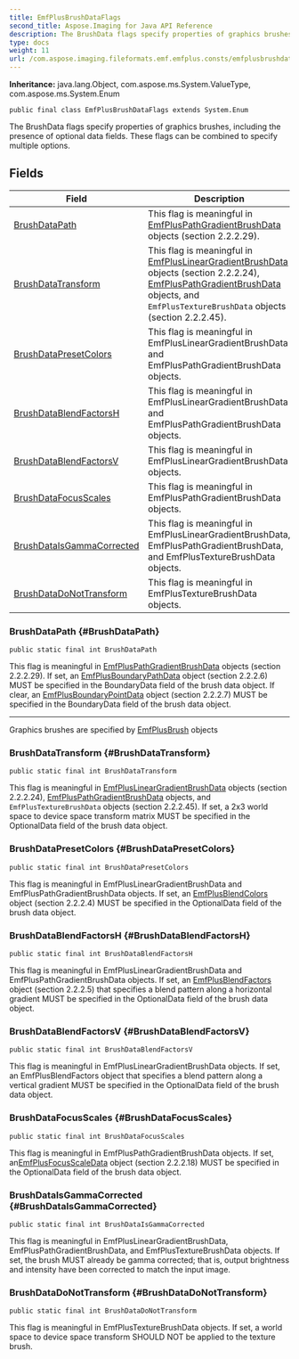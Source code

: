 ```yaml
---
title: EmfPlusBrushDataFlags
second_title: Aspose.Imaging for Java API Reference
description: The BrushData flags specify properties of graphics brushes including the presence of optional data fields.
type: docs
weight: 11
url: /com.aspose.imaging.fileformats.emf.emfplus.consts/emfplusbrushdataflags/
---
```

**Inheritance:**
java.lang.Object, com.aspose.ms.System.ValueType, com.aspose.ms.System.Enum
```
public final class EmfPlusBrushDataFlags extends System.Enum
```

The BrushData flags specify properties of graphics brushes, including the presence of optional data fields. These flags can be combined to specify multiple options.
## Fields

| Field | Description |
| --- | --- |
| [BrushDataPath](#BrushDataPath) | This flag is meaningful in [EmfPlusPathGradientBrushData](../../com.aspose.imaging.fileformats.emf.emfplus.objects/emfpluspathgradientbrushdata) objects (section 2.2.2.29). |
| [BrushDataTransform](#BrushDataTransform) | This flag is meaningful in [EmfPlusLinearGradientBrushData](../../com.aspose.imaging.fileformats.emf.emfplus.objects/emfpluslineargradientbrushdata) objects (section 2.2.2.24), [EmfPlusPathGradientBrushData](../../com.aspose.imaging.fileformats.emf.emfplus.objects/emfpluspathgradientbrushdata) objects, and `EmfPlusTextureBrushData` objects (section 2.2.2.45). |
| [BrushDataPresetColors](#BrushDataPresetColors) | This flag is meaningful in EmfPlusLinearGradientBrushData and EmfPlusPathGradientBrushData objects. |
| [BrushDataBlendFactorsH](#BrushDataBlendFactorsH) | This flag is meaningful in EmfPlusLinearGradientBrushData and EmfPlusPathGradientBrushData objects. |
| [BrushDataBlendFactorsV](#BrushDataBlendFactorsV) | This flag is meaningful in EmfPlusLinearGradientBrushData objects. |
| [BrushDataFocusScales](#BrushDataFocusScales) | This flag is meaningful in EmfPlusPathGradientBrushData objects. |
| [BrushDataIsGammaCorrected](#BrushDataIsGammaCorrected) | This flag is meaningful in EmfPlusLinearGradientBrushData, EmfPlusPathGradientBrushData, and EmfPlusTextureBrushData objects. |
| [BrushDataDoNotTransform](#BrushDataDoNotTransform) | This flag is meaningful in EmfPlusTextureBrushData objects. |
### BrushDataPath {#BrushDataPath}
```
public static final int BrushDataPath
```


This flag is meaningful in [EmfPlusPathGradientBrushData](../../com.aspose.imaging.fileformats.emf.emfplus.objects/emfpluspathgradientbrushdata) objects (section 2.2.2.29). If set, an [EmfPlusBoundaryPathData](../../com.aspose.imaging.fileformats.emf.emfplus.objects/emfplusboundarypathdata) object (section 2.2.2.6) MUST be specified in the BoundaryData field of the brush data object. If clear, an [EmfPlusBoundaryPointData](../../com.aspose.imaging.fileformats.emf.emfplus.objects/emfplusboundarypointdata) object (section 2.2.2.7) MUST be specified in the BoundaryData field of the brush data object.

--------------------

Graphics brushes are specified by [EmfPlusBrush](../../com.aspose.imaging.fileformats.emf.emfplus.objects/emfplusbrush) objects

### BrushDataTransform {#BrushDataTransform}
```
public static final int BrushDataTransform
```


This flag is meaningful in [EmfPlusLinearGradientBrushData](../../com.aspose.imaging.fileformats.emf.emfplus.objects/emfpluslineargradientbrushdata) objects (section 2.2.2.24), [EmfPlusPathGradientBrushData](../../com.aspose.imaging.fileformats.emf.emfplus.objects/emfpluspathgradientbrushdata) objects, and `EmfPlusTextureBrushData` objects (section 2.2.2.45). If set, a 2x3 world space to device space transform matrix MUST be specified in the OptionalData field of the brush data object.

### BrushDataPresetColors {#BrushDataPresetColors}
```
public static final int BrushDataPresetColors
```


This flag is meaningful in EmfPlusLinearGradientBrushData and EmfPlusPathGradientBrushData objects. If set, an [EmfPlusBlendColors](../../com.aspose.imaging.fileformats.emf.emfplus.objects/emfplusblendcolors) object (section 2.2.2.4) MUST be specified in the OptionalData field of the brush data object.

### BrushDataBlendFactorsH {#BrushDataBlendFactorsH}
```
public static final int BrushDataBlendFactorsH
```


This flag is meaningful in EmfPlusLinearGradientBrushData and EmfPlusPathGradientBrushData objects. If set, an [EmfPlusBlendFactors](../../com.aspose.imaging.fileformats.emf.emfplus.objects/emfplusblendfactors) object (section 2.2.2.5) that specifies a blend pattern along a horizontal gradient MUST be specified in the OptionalData field of the brush data object.

### BrushDataBlendFactorsV {#BrushDataBlendFactorsV}
```
public static final int BrushDataBlendFactorsV
```


This flag is meaningful in EmfPlusLinearGradientBrushData objects. If set, an EmfPlusBlendFactors object that specifies a blend pattern along a vertical gradient MUST be specified in the OptionalData field of the brush data object.

### BrushDataFocusScales {#BrushDataFocusScales}
```
public static final int BrushDataFocusScales
```


This flag is meaningful in EmfPlusPathGradientBrushData objects. If set, an[EmfPlusFocusScaleData](../../com.aspose.imaging.fileformats.emf.emfplus.objects/emfplusfocusscaledata) object (section 2.2.2.18) MUST be specified in the OptionalData field of the brush data object.

### BrushDataIsGammaCorrected {#BrushDataIsGammaCorrected}
```
public static final int BrushDataIsGammaCorrected
```


This flag is meaningful in EmfPlusLinearGradientBrushData, EmfPlusPathGradientBrushData, and EmfPlusTextureBrushData objects. If set, the brush MUST already be gamma corrected; that is, output brightness and intensity have been corrected to match the input image.

### BrushDataDoNotTransform {#BrushDataDoNotTransform}
```
public static final int BrushDataDoNotTransform
```


This flag is meaningful in EmfPlusTextureBrushData objects. If set, a world space to device space transform SHOULD NOT be applied to the texture brush.

